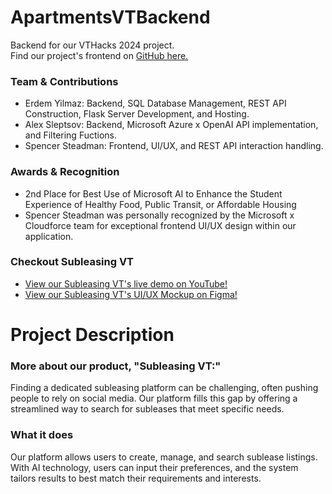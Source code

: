 # ApartmentsVTBackend

Backend for our VTHacks 2024 project.  
Find our project's frontend on [GitHub here.]([https://github.com/steadman1/VTHacks2024](https://github.com/steadman1/ApartmentsVTFrontend))

### Team & Contributions
- Erdem Yilmaz: Backend, SQL Database Management, REST API Construction, Flask Server Development, and Hosting.
- Alex Sleptsov: Backend, Microsoft Azure x OpenAI API implementation, and Filtering Fuctions.
- Spencer Steadman: Frontend, UI/UX, and REST API interaction handling.

### Awards & Recognition
- 2nd Place for Best Use of Microsoft AI to Enhance the Student Experience of Healthy Food, Public Transit, or Affordable Housing
- Spencer Steadman was personally recognized by the Microsoft x Cloudforce team for exceptional frontend UI/UX design within our application.

### Checkout Subleasing VT
- [View our Subleasing VT's live demo on YouTube!](https://www.youtube.com/watch?v=5c6yHzON0hU)
- [View our Subleasing VT's UI/UX Mockup on Figma!](https://www.figma.com/design/K2pl4ZdLcpzwLde3SBJfWd/Apartments-at-VT%E2%80%94UI%2FUX?node-id=0-1&t=RztsatAp0u5sWbfU-1)

# Project Description

### More about our product, "Subleasing VT:"
Finding a dedicated subleasing platform can be challenging, often pushing people to rely on social media. Our platform fills this gap by offering a streamlined way to search for subleases that meet specific needs.

### What it does
Our platform allows users to create, manage, and search sublease listings. With AI technology, users can input their preferences, and the system tailors results to best match their requirements and interests.
